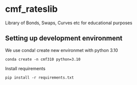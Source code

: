 # cmf_rateslib
Library of Bonds, Swaps, Curves etc for educational purposes



## Setting up development environment
We use conda!
create new environmet with python 3.10

`conda create -n cmf310 python=3.10`

Install requirements

`pip install -r requirements.txt`

